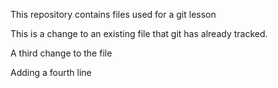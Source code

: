 This repository contains files used for a git lesson

This is a change to an existing file that git has already tracked.

A third change to the file

Adding a fourth line
